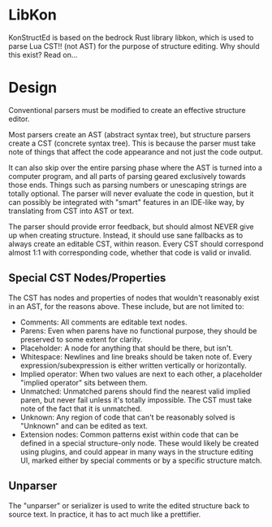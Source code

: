 # LibKon
KonStructEd is based on the bedrock Rust library libkon, which is used to parse
Lua CST!! (not AST) for the purpose of structure editing. Why should this exist?
Read on...

# Design
Conventional parsers must be modified to create an effective structure editor.

Most parsers create an AST (abstract syntax tree), but structure parsers create
a CST (concrete syntax tree). This is because the parser must take note of
things that affect the code appearance and not just the code output.

It can also skip over the entire parsing phase where the AST is turned into a
computer program, and all parts of parsing geared exclusively towards those
ends. Things such as parsing numbers or unescaping strings are totally optional.
The parser will never evaluate the code in question, but it can possibly be
integrated with "smart" features in an IDE-like way, by translating from CST
into AST or text.

The parser should provide error feedback, but should almost NEVER give up when
creating structure. Instead, it should use sane fallbacks as to always create an
editable CST, within reason. Every CST should correspond almost 1:1 with
corresponding code, whether that code is valid or invalid.

## Special CST Nodes/Properties
The CST has nodes and properties of nodes that wouldn't reasonably exist in an
AST, for the reasons above. These include, but are not limited to:
 - Comments: All comments are editable text nodes.
 - Parens: Even when parens have no functional purpose, they should be preserved
   to some extent for clarity.
 - Placeholder: A node for anything that should be there, but isn't.
 - Whitespace: Newlines and line breaks should be taken note of. Every
   expression/subexpression is either written vertically or horizontally.
 - Implied operator: When two values are next to each other, a placeholder
   "implied operator" sits between them.
 - Unmatched: Unmatched parens should find the nearest valid implied paren, but
   never fail unless it's totally impossible. The CST must take note of the fact
   that it is unmatched.
 - Unknown: Any region of code that can't be reasonably solved is "Unknown" and
   can be edited as text.
 - Extension nodes: Common patterns exist within code that can be defined in a
   special structure-only node. These would likely be created using plugins, and
   could appear in many ways in the structure editing UI, marked either by
   special comments or by a specific structure match.

## Unparser
The "unparser" or serializer is used to write the edited structure back to
source text. In practice, it has to act much like a prettifier.
